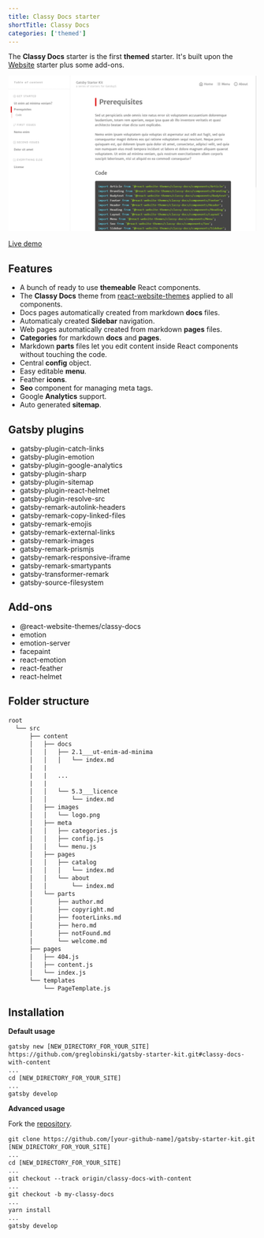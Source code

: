 ```yaml
---
title: Classy Docs starter
shortTitle: Classy Docs
categories: ['themed']
---
```


The **Classy Docs** starter is the first **themed** starter. It's built upon the [Website](../website-starter) starter plus some add-ons.

![gatsby-starter-kit-classy-docs](./gatsby-starter-kit-classy-docs.png)

<a class="demoLink"  target="_blank" href="https://gatsby-starter-kit-classy-docs.netlify.com">Live demo</a>

## Features

- A bunch of ready to use **themeable** React components.
- The **Classy Docs** theme from [react-website-themes](https://github.com/greglobinski/react-website-themes) applied to all components.
- Docs pages automatically created from markdown **docs** files.
- Automaticaly created **Sidebar** navigation.
- Web pages automatically created from markdown **pages** files.
- **Categories** for markdown **docs** and **pages**.
- Markdown **parts** files let you edit content inside
  React components without touching the code.
- Central **config** object.
- Easy editable **menu**.
- Feather **icons**.
- **Seo** component for managing meta tags.
- Google **Analytics** support.
- Auto generated **sitemap**.

## Gatsby plugins

- gatsby-plugin-catch-links
- gatsby-plugin-emotion
- gatsby-plugin-google-analytics
- gatsby-plugin-sharp
- gatsby-plugin-sitemap
- gatsby-plugin-react-helmet
- gatsby-plugin-resolve-src
- gatsby-remark-autolink-headers
- gatsby-remark-copy-linked-files
- gatsby-remark-emojis
- gatsby-remark-external-links
- gatsby-remark-images
- gatsby-remark-prismjs
- gatsby-remark-responsive-iframe
- gatsby-remark-smartypants
- gatsby-transformer-remark
- gatsby-source-filesystem

## Add-ons

- @react-website-themes/classy-docs
- emotion
- emotion-server
- facepaint
- react-emotion
- react-feather
- react-helmet

## Folder structure

```
root
  └── src
      ├── content
      │   ├── docs
      │   │   ├── 2.1___ut-enim-ad-minima
      │   │   │   └── index.md
      |   |
      |   |   ...
      |   |
      │   │   └── 5.3___licence
      │   │       └── index.md
      │   ├── images
      │   │   └── logo.png
      │   ├── meta
      │   │   ├── categories.js
      │   │   ├── config.js
      │   │   └── menu.js
      │   ├── pages
      │   │   ├── catalog
      │   │   │   └── index.md
      │   │   └── about
      │   │       └── index.md
      │   └── parts
      │       ├── author.md
      │       ├── copyright.md
      │       ├── footerLinks.md
      │       ├── hero.md
      │       ├── notFound.md
      │       └── welcome.md
      ├── pages
      │   ├── 404.js
      │   ├── content.js
      │   └── index.js
      └── templates
          └── PageTemplate.js
```

## Installation

**Default usage**

```shell
gatsby new [NEW_DIRECTORY_FOR_YOUR_SITE] https://github.com/greglobinski/gatsby-starter-kit.git#classy-docs-with-content
...
cd [NEW_DIRECTORY_FOR_YOUR_SITE]
...
gatsby develop
```

**Advanced usage**

Fork the [repository](https://github.com/greglobinski/gatsby-starter-kit).

```shell
git clone https://github.com/[your-github-name]/gatsby-starter-kit.git [NEW_DIRECTORY_FOR_YOUR_SITE]
...
cd [NEW_DIRECTORY_FOR_YOUR_SITE]
...
git checkout --track origin/classy-docs-with-content
...
git checkout -b my-classy-docs
...
yarn install
...
gatsby develop
```
